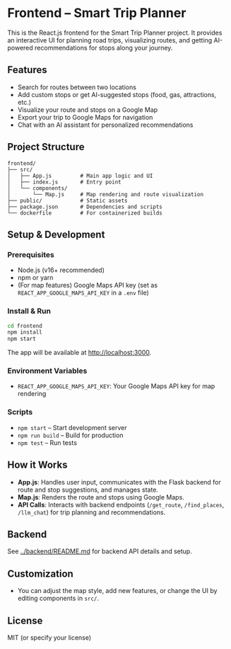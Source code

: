 # Frontend – Smart Trip Planner

This is the React.js frontend for the Smart Trip Planner project. It provides an interactive UI for planning road trips, visualizing routes, and getting AI-powered recommendations for stops along your journey.

## Features
- Search for routes between two locations
- Add custom stops or get AI-suggested stops (food, gas, attractions, etc.)
- Visualize your route and stops on a Google Map
- Export your trip to Google Maps for navigation
- Chat with an AI assistant for personalized recommendations

## Project Structure
```
frontend/
├── src/
│   ├── App.js         # Main app logic and UI
│   ├── index.js       # Entry point
│   └── components/
│       └── Map.js     # Map rendering and route visualization
├── public/            # Static assets
├── package.json       # Dependencies and scripts
└── dockerfile         # For containerized builds
```

## Setup & Development
### Prerequisites
- Node.js (v16+ recommended)
- npm or yarn
- (For map features) Google Maps API key (set as `REACT_APP_GOOGLE_MAPS_API_KEY` in a `.env` file)

### Install & Run
```bash
cd frontend
npm install
npm start
```
The app will be available at [http://localhost:3000](http://localhost:3000).

### Environment Variables
- `REACT_APP_GOOGLE_MAPS_API_KEY`: Your Google Maps API key for map rendering

### Scripts
- `npm start` – Start development server
- `npm run build` – Build for production
- `npm test` – Run tests

## How it Works
- **App.js**: Handles user input, communicates with the Flask backend for route and stop suggestions, and manages state.
- **Map.js**: Renders the route and stops using Google Maps.
- **API Calls**: Interacts with backend endpoints (`/get_route`, `/find_places`, `/llm_chat`) for trip planning and recommendations.

## Backend
See [../backend/README.md](../backend/README.md) for backend API details and setup.

## Customization
- You can adjust the map style, add new features, or change the UI by editing components in `src/`.

## License
MIT (or specify your license)
